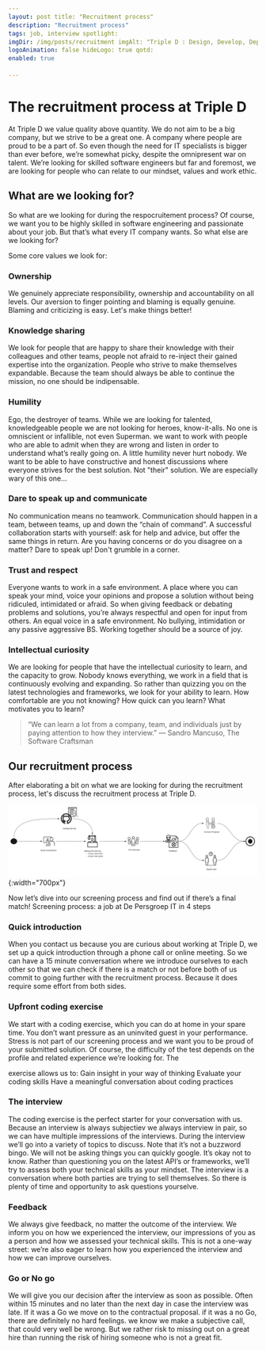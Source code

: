 ```yaml
---
layout: post title: "Recruitment process"
description: "Recruitment process"
tags: job, interview spotlight:
imgDir: /img/posts/recruitment imgAlt: "Triple D : Design, Develop, Deploy"
logoAnimation: false hideLogo: true qotd:
enabled: true

---
```


# The recruitment process at Triple D

At Triple D we value quality above quantity. We do not aim to be a big company, but we strive to be a great one. A company where people are proud to be a part of. So even though the need for IT specialists is bigger than ever before, we’re somewhat picky, despite the omnipresent war on talent. We’re looking for skilled software engineers but far and foremost, we are looking for people who can relate to our mindset, values and work ethic.


## What are we looking for?

So what are we looking for during the respocruitement process? Of course, we want you to be highly skilled in software engineering and passionate about your job. But that’s what every IT company wants. So what else are we looking for?
            
Some core values we look for:

### Ownership

We genuinely appreciate responsibility, ownership and accountability on all levels. Our aversion to finger pointing and blaming is equally genuine. Blaming and criticizing is easy. Let's make things better!

### Knowledge sharing

We look for people that are happy to share their knowledge with their colleagues and other teams, people not afraid to re-inject their gained expertise into the organization. People who strive to make themselves expandable. Because the team should always be able to continue the mission, no one should be indipensable. 

### Humility

Ego, the destroyer of teams.  While we are looking for talented, knowledgeable people we are not looking for heroes, know-it-alls. No one is omniscient or infallible, not even Superman. we want to work with people who are able to admit when they are wrong and listen in order to understand what’s really going on. A little humility never hurt nobody. We want to be able to have constructive and honest discussions where everyone strives for the best solution. Not "their" solution. We are especially wary of this one...

### Dare to speak up and communicate

No communication means no teamwork. Communication should happen in a team, between teams, up and down the “chain of command”. A successful collaboration starts with yourself: ask for help and advice, but offer the same things in return. Are you having concerns or do you disagree on a matter? Dare to speak up! Don't grumble in a corner.

### Trust and respect

Everyone wants to work in a safe environment. A place where you can speak your mind, voice your opinions and propose a solution without being ridiculed, intimidated or afraid. So when giving feedback or debating problems and solutions, you’re always
respectful and open for input from others. An equal voice in a safe environment. No bullying, intimidation or any passive aggressive BS. Working together should be a source of joy.

### Intellectual curiosity

We are looking for people that have the intellectual curiosity to learn, and the capacity to grow. Nobody knows everything, we work in a field that is continuously evolving and expanding. So rather than quizzing you on the latest technologies and frameworks, we look for your ability to learn. How comfortable are you not knowing? How quick can you learn? What motivates you to learn? 

> “We can learn a lot from a company, team, and individuals just by paying attention to how they interview.” ― Sandro Mancuso, The Software Craftsman

## Our recruitment process

After elaborating a bit on what we are looking for during the recruitment process, let's discuss the recruitment process at Triple D.


![Recruitement Process](/img/posts/recruitement/recruitement-process.jpg){:width="700px"}

Now let’s dive into our screening process and find out if there’s a final match!
Screening process: a job at De Persgroep IT in 4 steps

### Quick introduction

When you contact us because you are curious about working at Triple D, we set up a quick introduction through a phone call or online meeting. So we can have a 15 minute conversation where we introduce ourselves to each other so that we can check if there is a match or not before both of us commit to going further with the recruitment process. Because it does require some effort from both sides.  

### Upfront coding exercise

We start with a coding exercise, which you can do at home in your spare time. You don’t want pressure as an
uninvited guest in your performance. Stress is not part of our screening process and we want you to be proud
of your submitted solution.
Of course, the difficulty of the test depends on the profile and related experience we’re looking for. The

exercise allows us to:
Gain insight in your way of thinking
Evaluate your coding skills
Have a meaningful conversation about coding practices

### The interview

The coding exercise is the perfect starter for your conversation with us. Because an interview is always subjectiev we always interview in pair, so we can have multiple impressions of the interviews. During the interview we’ll go into a variety of topics to discuss. Note that it’s not a buzzword bingo. We will not be asking things you can quickly google. It’s okay not to know. Rather than questioning you on the latest API’s
or frameworks, we’ll try to assess both your technical skills as your mindset. The interview is a conversation where both parties are trying to sell themselves. So there is plenty of time and opportunity to ask questions yourselve. 

### Feedback

We always give feedback, no matter the outcome of the interview. We inform you on how we experienced the interview, our impressions of you as a person and how we assessed your technical skills. This is not a one-way street: we’re also eager to learn how you experienced the interview and how we can improve ourselves.

### Go or No go

We will give you our decision after the interview as soon as possible. Often within 15 minutes and no later than the next day in case the interview was late. If it was a Go we move on to the contractual proposal. if it was a no Go, there are definitely no hard feelings. we know we make a subjective call, that could very well be wrong. But we rather risk to missing out on a great hire than running the risk of hiring someone who is not a great fit.

